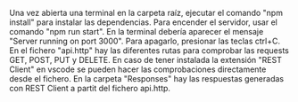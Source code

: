 Una vez abierta una terminal en la carpeta raíz, ejecutar el comando "npm install" para instalar las dependencias.
Para encender el servidor, usar el comando "npm run start". En la terminal debería aparecer el mensaje "Server running on port 3000". Para apagarlo, presionar las teclas ctrl+C.
En el fichero "api.http" hay las diferentes rutas para comprobar las requests GET, POST, PUT y DELETE. En caso de tener instalada la extensión "REST Client" en vscode se pueden hacer las comprobaciones directamente desde el fichero.
En la carpeta "Responses" hay las respuestas generadas con REST Client a partit del fichero api.http.

